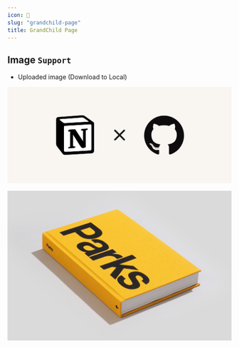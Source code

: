 ```yaml
---
icon: 👶
slug: "grandchild-page"
title: GrandChild Page
---
```


## Image `Support`

- Uploaded image (Download to Local)

![grandchild-page-image-0](./images/grandchild-page-image-0.png)

![grandchild-page-image-1](./images/grandchild-page-image-1.png)

